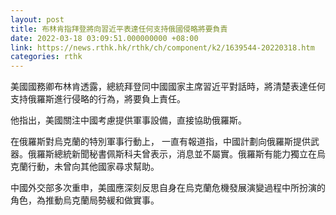 ```yaml
---
layout: post
title: 布林肯指拜登將向習近平表達任何支持俄國侵略將要負責
date: 2022-03-18 03:09:51.000000000 +08:00
link: https://news.rthk.hk/rthk/ch/component/k2/1639544-20220318.htm
categories: rthk
---
```


美國國務卿布林肯透露，總統拜登同中國國家主席習近平對話時，將清楚表達任何支持俄羅斯進行侵略的行為，將要負上責任。

他指出，美國關注中國考慮提供軍事設備，直接協助俄羅斯。

在俄羅斯對烏克蘭的特別軍事行動上， 一直有報道指，中國計劃向俄羅斯提供武器。俄羅斯總統新聞秘書佩斯科夫曾表示，消息並不屬實。俄羅斯有能力獨立在烏克蘭行動，未曾向其他國家尋求幫助。

中國外交部多次重申，美國應深刻反思自身在烏克蘭危機發展演變過程中所扮演的角色，為推動烏克蘭局勢緩和做實事。

